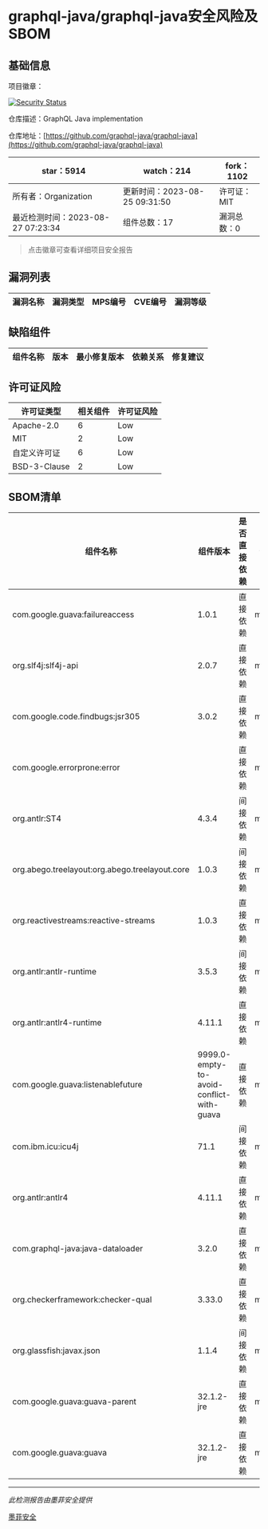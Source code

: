 # graphql-java/graphql-java安全风险及SBOM

## 基础信息

项目徽章：

[![Security Status](https://www.murphysec.com/platform3/v31/badge/1695575470262542336.svg)](https://www.murphysec.com/console/report/1695498189099397120/1695575470262542336)

仓库描述：GraphQL Java implementation

仓库地址：[https://github.com/graphql-java/graphql-java](https://github.com/graphql-java/graphql-java)

| star：5914 | watch：214 | fork：1102 |
| ----------- | -------------- | ------------ |
| 所有者：Organization | 更新时间：2023-08-25 09:31:50 | 许可证：MIT |
| 最近检测时间：2023-08-27 07:23:34 | 组件总数：17 | 漏洞总数：0 |

> 点击徽章可查看详细项目安全报告



## 漏洞列表

| 漏洞名称 | 漏洞类型 | MPS编号 | CVE编号 | 漏洞等级 |
| ------- | ------ | ------- | ------ | ----- |





## 缺陷组件

| 组件名称 | 版本 | 最小修复版本 | 依赖关系 | 修复建议 |
| -------- | ---- | ------------ | -------- | -------- |





## 许可证风险

| 许可证类型 | 相关组件 | 许可证风险 |
| ---------- | -------- | ---------- |
|Apache-2.0|6|Low|
|MIT|2|Low|
|自定义许可证|6|Low|
|BSD-3-Clause|2|Low|




## SBOM清单

| 组件名称 | 组件版本 | 是否直接依赖 | 仓库 |
| -------- | -------- | ------------ | ---- |
|com.google.guava:failureaccess|1.0.1|直接依赖|maven|
|org.slf4j:slf4j-api|2.0.7|直接依赖|maven|
|com.google.code.findbugs:jsr305|3.0.2|直接依赖|maven|
|com.google.errorprone:error||直接依赖|maven|
|org.antlr:ST4|4.3.4|间接依赖|maven|
|org.abego.treelayout:org.abego.treelayout.core|1.0.3|间接依赖|maven|
|org.reactivestreams:reactive-streams|1.0.3|直接依赖|maven|
|org.antlr:antlr-runtime|3.5.3|间接依赖|maven|
|org.antlr:antlr4-runtime|4.11.1|直接依赖|maven|
|com.google.guava:listenablefuture|9999.0-empty-to-avoid-conflict-with-guava|直接依赖|maven|
|com.ibm.icu:icu4j|71.1|间接依赖|maven|
|org.antlr:antlr4|4.11.1|直接依赖|maven|
|com.graphql-java:java-dataloader|3.2.0|直接依赖|maven|
|org.checkerframework:checker-qual|3.33.0|直接依赖|maven|
|org.glassfish:javax.json|1.1.4|间接依赖|maven|
|com.google.guava:guava-parent|32.1.2-jre|直接依赖|maven|
|com.google.guava:guava|32.1.2-jre|直接依赖|maven|


------

*此检测报告由墨菲安全提供*

[墨菲安全](www.murphysec.com)